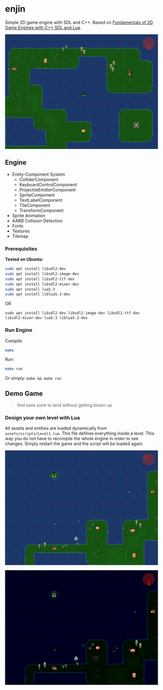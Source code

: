 # enjin

Simple 2D game engine with SDL and C++. Based on [Fundamentals of 2D Game Engines with C++ SDL and Lua](https://www.udemy.com/course/cpp-2d-game-engine/).

![Intro](./heli-intro.png)

## Engine

- Entity-Component System
  - ColliderComponent
  - KeyboardControlComponent
  - ProjectileEmitterComponent
  - SpriteComponent
  - TextLabelComponent
  - TileComponent
  - TransformComponent
- Sprite Animation
- AABB Collision Detection
- Fonts
- Textures
- Tilemap

### Prerequisites

**Tested on Ubuntu:**

```bash
sudo apt install libsdl2-dev
sudo apt install libsdl2-image-dev
sudo apt install libsdl2-ttf-dev
sudo apt install libsdl2-mixer-dev
sudo apt install lua5.3
sudo apt install liblua5.3-dev
```

OR

```
sudo apt install libsdl2-dev libsdl2-image-dev libsdl2-ttf-dev libsdl2-mixer-dev lua5.3 liblua5.3-dev
```

### Run Engine

Compile:

```bash
make
```

Run:

```bash
make run
```

Or simply: `make && make run`

## Demo Game

> find save zone to land without getting blown up

### Design your own level with Lua

All assets and entities are loaded dynamically from `assets/scripts/Level1.lua`. This file defines everything inside a level. This way you do not have to recompile the whole engine in order to see changes. Simply restart the game and the script will be loaded again.

![Day](./heli-day.png)

![Night](./heli-night.png)
